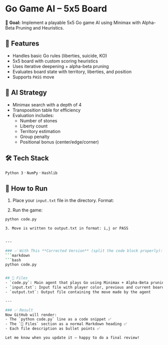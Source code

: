# Go Game AI – 5x5 Board

🎯 **Goal:** Implement a playable 5x5 Go game AI using Minimax with Alpha-Beta Pruning and Heuristics.

## 📌 Features

- Handles basic Go rules (liberties, suicide, KO)
- 5x5 board with custom scoring heuristics
- Uses iterative deepening + alpha-beta pruning
- Evaluates board state with territory, liberties, and position
- Supports `PASS` move

## 🧠 AI Strategy

- Minimax search with a depth of 4
- Transposition table for efficiency
- Evaluation includes:
  - Number of stones
  - Liberty count
  - Territory estimation
  - Group penalty
  - Positional bonus (center/edge/corner)

## 🛠 Tech Stack

`Python 3` · `NumPy` · `Hashlib`

## 🧪 How to Run

1. Place your `input.txt` file in the directory. Format:

2. Run the game:
```bash
python code.py

3. Move is written to output.txt in format: i,j or PASS


---

### ✅ With This **Corrected Version** (split the code block properly):
```markdown
```bash
python code.py


## 📂 Files
- `code.py`: Main agent that plays Go using Minimax + Alpha-Beta pruning
- `input.txt`: Input file with player color, previous and current board state
- `output.txt`: Output file containing the move made by the agent

---

### ✅ Result
Now GitHub will render:
- The `python code.py` line as a code snippet ✅
- The `📂 Files` section as a normal Markdown heading ✅
- Each file description as bullet points ✅

Let me know when you update it — happy to do a final review!





